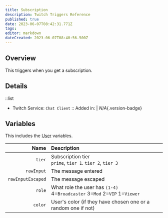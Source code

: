 ```yaml
---
title: Subscription
description: Twitch Triggers Reference
published: true
date: 2023-06-07T08:42:31.771Z
tags: 
editor: markdown
dateCreated: 2023-06-07T08:40:56.500Z
---
```


## Overview
This triggers when you get a subscription.

## Details
::list
- Twitch Service: `Chat Client`
::
Added in: | *N/A*{.version-badge}

## Variables
This includes the [User](/Variables/User-Variables) variables.

Name | Description
----:|:------------
`tier` | Subscription tier <br> `prime`, `tier 1`. `tier 2`, `tier 3`
`rawInput` | The message entered
`rawInputEscaped` | The message escaped
`role` | What role the user has `(1-4)` <br> 4=`Broadcaster` 3=`Mod` 2=`VIP` 1=`Viewer`
`color` | User's color (if they have chosen one or a random one if not)